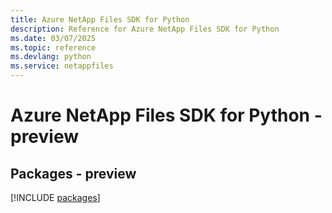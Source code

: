 ```yaml
---
title: Azure NetApp Files SDK for Python
description: Reference for Azure NetApp Files SDK for Python
ms.date: 03/07/2025
ms.topic: reference
ms.devlang: python
ms.service: netappfiles
---
```

# Azure NetApp Files SDK for Python - preview
## Packages - preview
[!INCLUDE [packages](netapp-files-index.md)]